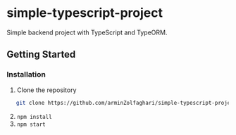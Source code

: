 # simple-typescript-project

Simple backend project with TypeScript and TypeORM.

## Getting Started
### Installation
1. Clone the repository
```sh
   git clone https://github.com/arminZolfaghari/simple-typescript-project.git
   ```
2.  ``` npm install ```
3.  ``` npm start ```

